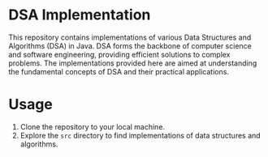 # DSA Implementation

This repository contains implementations of various Data Structures and Algorithms (DSA) in Java. DSA forms the backbone of computer science and software engineering, providing efficient solutions to complex problems. The implementations provided here are aimed at understanding the fundamental concepts of DSA and their practical applications.

# Usage

1. Clone the repository to your local machine.
2. Explore the `src` directory to find implementations of data structures and algorithms.

